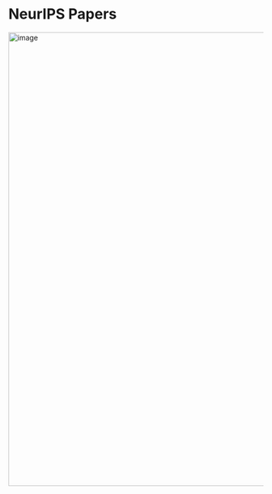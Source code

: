 # NeurIPS Papers

<img width="895" alt="image" src="https://github.com/user-attachments/assets/3f668e47-3c5c-40c7-a5e9-4204d12a1a40" />
